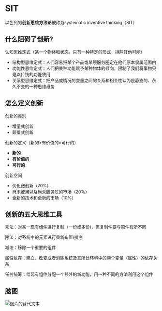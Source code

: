 # **SIT**

以色列的**创新思维方法论**被称为systematic inventive thinking（SIT）

## 什么阻碍了创新?

认知思维定式（某一个物体和状态，只有一种特定的形式，排除其他可能）

- 结构型思维定式：人们容易把某个产品或某项服务圈定在他们原本隶属范围内
- 功能性思维定式：人们把某种功能赋予某种物体的倾向，限制了我们将事物只是以传统的功能使用
- 关系型思维定式：把产品或情况的变量之间的关系和相关性认为是静态的、永久不变的一种思维趋势



## 怎么定义创新

创新的类别

- 增量式创新
- 颠覆式创新

创新的定义（新的>有价值的>可行的）

- **新的**
- **有价值的**
- **可行的**

创新空间

- 优化微创新（70%）
- 尚未使用以及尚未服务过的市场（20%）
- 全新的技术和全新的市场（10%）



## 创新的五大思维工具

乘法：对某一现有组件进行复制（一份或多份)，但复制件要与原件有所不同

除法：对系统中的元素进行重新布置/排序

减法：移除一个重要的组件

属性依存：建立、改变或者消除系统及其所处环境中的两个变量（属性）的依存关系

任务统筹：给现有组件分配一个额外的新功能，用一种不同的方法利用这个组件

## 

## 脑图

![图片的替代文本](/Users/huanggang/Projects/business/assets/WX20240926-211809.png)
